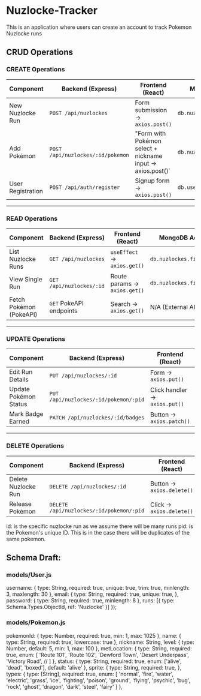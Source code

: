 # Nuzlocke-Tracker
This is an application where users can create an account to track Pokemon Nuzlocke runs

## CRUD Operations

### CREATE Operations

| **Component**     | **Backend (Express)**                | **Frontend (React)**                | **MongoDB Action**                                 |
|-------------------|-------------------------------------|------------------------------------|----------------------------------------------------|
| New Nuzlocke Run  | `POST /api/nuzlockes`               | Form submission → `axios.post()`   | `db.nuzlockes.insertOne()`                         |
| Add Pokémon       | `POST /api/nuzlockes/:id/pokemon`   | "Form with Pokémon select + nickname input → axios.post()` | `db.nuzlockes.updateOne()`   |
| User Registration | `POST /api/auth/register`           | Signup form → `axios.post()`       | `db.users.insertOne()`                             |

---

### READ Operations

| **Component**            | **Backend (Express)**               | **Frontend (React)**                 | **MongoDB Action**                       |
|--------------------------|------------------------------------|-------------------------------------|------------------------------------------|
| List Nuzlocke Runs       | `GET /api/nuzlockes`               | `useEffect` → `axios.get()`         | `db.nuzlockes.find()`                     |
| View Single Run          | `GET /api/nuzlockes/:id`           | Route params → `axios.get()`        | `db.nuzlockes.findOne()`                   |
| Fetch Pokémon (PokeAPI)  | `GET` PokeAPI endpoints            | Search → `axios.get()`              | N/A (External API)                        |

---

### UPDATE Operations

| **Component**            | **Backend (Express)**                       | **Frontend (React)**                    | **MongoDB Action**                                                 |
|--------------------------|--------------------------------------------|----------------------------------------|--------------------------------------------------------------------|
| Edit Run Details         | `PUT /api/nuzlockes/:id`                    | Form → `axios.put()`                    | `db.nuzlockes.updateOne()`                                          |
| Update Pokémon Status    | `PUT /api/nuzlockes/:id/pokemon/:pid`       | Click handler → `axios.put()`           | `db.nuzlockes.updateOne()` |
| Mark Badge Earned        | `PATCH /api/nuzlockes/:id/badges`           | Button → `axios.patch()`                | `db.nuzlockes.updateOne()`                   |

---

### DELETE Operations

| **Component**          | **Backend (Express)**                          | **Frontend (React)**                | **MongoDB Action**                                                  |
|------------------------|-----------------------------------------------|------------------------------------|--------------------------------------------------------------------|
| Delete Nuzlocke Run    | `DELETE /api/nuzlockes/:id`                    | Button → `axios.delete()`          | `db.nuzlockes.deleteOne()`                                         |
| Release Pokémon        | `DELETE /api/nuzlockes/:id/pokemon/:pid`       | Click → `axios.delete()`           | `db.nuzlockes.updateOne()`     |

id: is the specific nuzlocke run as we assume there will be many runs
pid: is the Pokemon's unique ID. This is in the case there will be duplicates of the same pokemon. 


## Schema Draft:
### models/User.js

  username: {
    type: String,
    required: true,
    unique: true,
    trim: true,
    minlength: 3,
    maxlength: 30
  },
  email: {
    type: String,
    required: true,
    unique: true,
  },
  password: {
    type: String,
    required: true,
    minlength: 8
  },
  runs: [{
    type: Schema.Types.ObjectId,
    ref: 'Nuzlocke'
  }]
});

### models/Pokemon.js
  pokemonId: { 
    type: Number, 
    required: true,
    min: 1,
    max: 1025 
  },
  name: {
    type: String,
    required: true,
    lowercase: true
  },
  nickname: String,
  level: {
    type: Number,
    default: 5,
    min: 1,
    max: 100
  },
  metLocation: {
    type: String,
    required: true,
    enum: [
      'Route 101', 'Route 102', 'Dewford Town', 
      'Desert Underpass', 'Victory Road', // 
    ]
  },
  status: {
    type: String,
    required: true,
    enum: ['alive', 'dead', 'boxed'],
    default: 'alive'
  },
  sprite: {
    type: String,
    required: true,
  },
  types: {
    type: [String],
    required: true,
    enum: [
      'normal', 'fire', 'water', 'electric', 'grass',
      'ice', 'fighting', 'poison', 'ground', 'flying',
      'psychic', 'bug', 'rock', 'ghost', 'dragon',
      'dark', 'steel', 'fairy'
    ]
  },